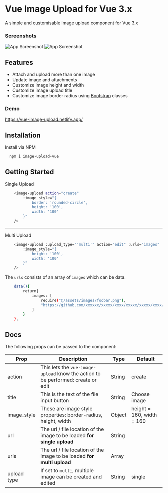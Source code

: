 # Vue Image Upload for Vue 3.x

A simple and customisable image upload component for Vue 3.x

### Screenshots

![App Screenshot](https://github.com/azeemade/vue-image-upload/blob/main/src/assets/single%20create.png?raw=true)
![App Screenshot](https://github.com/azeemade/vue-image-upload/blob/main/src/assets/multi%20edit.png?raw=true)

## Features

- Attach and upload more than one image
- Update image and attachments
- Customize image height and width
- Customize image upload title
- Customize image border radius using [Bootstrap](https://getbootstrap.com) classes

### Demo

https://vue-image-upload.netlify.app/

## Installation

Install via NPM

```bash
  npm i image-upload-vue
```

## Getting Started

Single Upload

```bash
    <image-upload action="create"
        :image_style="{
            border: 'rounded-circle',
            height: '100',
            width: '100'
        }"
    />
```

---

Multi Upload

```bash
    <image-upload :upload_type="'multi'" action="edit" :urls="images"
        :image_style="{
            height: '100',
            width: '100'
        }"
    />
```

The `urls` consists of an array of `images` which can be data.

```bash
    data(){
        return{
            images: [
                require("@/assets/images/foobar.png"),
                "https://github.com/xxxxxx/xxxxx/xxxx/xxxxx/xxxxx/xxxx/foobar.png?raw=true"
            ]
        }
    },
```

## Docs

The following props can be passed to the component:

| Prop        | Description                                                                      | Type   | Default                   |
| ----------- | -------------------------------------------------------------------------------- | ------ | ------------------------- |
| action      | This lets the `vue-image-upload` know the action to be performed: create or edit | String | create                    |
| title       | This is the text of the file input button                                        | String | Choose image              |
| image_style | These are image style properties: border-radius, height, width                   | Object | height = 160, width = 160 |
| url         | The url / file location of the image to be loaded **for single upload**          | String |                           |
| urls        | The url / file location of the image to be loaded **for multi upload**           | Array  |                           |
| upload type | If set to `multi`, multiple image can be created and edited                      | String | single                    |
